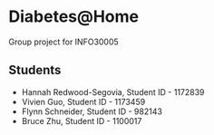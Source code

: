 # Diabetes@Home

Group project for INFO30005

## Students

-   Hannah Redwood-Segovia, Student ID - 1172839
-   Vivien Guo, Student ID - 1173459
-   Flynn Schneider, Student ID - 982143
-   Bruce Zhu, Student ID - 1100017
